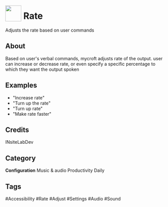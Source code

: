# <img src="https://raw.githack.com/FortAwesome/Font-Awesome/master/svgs/solid/assistive-listening-systems.svg" card_color="#FFFFFF" width="50" height="50" style="vertical-align:bottom"/> Rate
Adjusts the rate based on user commands

## About
Based on user's verbal commands, mycroft adjusts rate of the output. user can increase or decrease rate, or even specify a specific percentage to which they want the output spoken

## Examples
* "Increase rate"
* "Turn up the rate"
* "Turn up rate"
* "Make rate faster"

## Credits
INsiteLabDev

## Category
**Configuration**
Music & audio
Productivity
Daily

## Tags
#Accessibility
#Rate
#Adjust
#Settings
#Audio
#Sound

